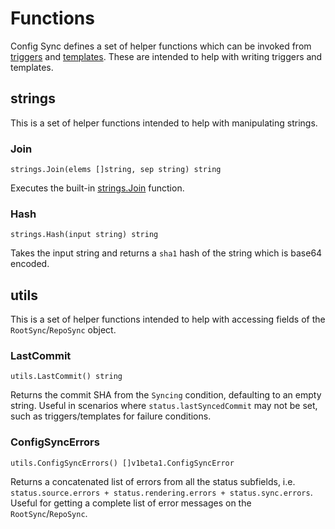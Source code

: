 # Functions

Config Sync defines a set of helper functions which can be invoked from
[triggers](./triggers.md) and [templates](./templates.md). These are intended
to help with writing triggers and templates.

## strings

This is a set of helper functions intended to help with manipulating strings.

### Join

`strings.Join(elems []string, sep string) string`

Executes the built-in [strings.Join](https://pkg.go.dev/strings#Join) function.

### Hash

`strings.Hash(input string) string`

Takes the input string and returns a `sha1` hash of the string which is base64
encoded.

## utils

This is a set of helper functions intended to help with accessing fields of the
`RootSync`/`RepoSync` object.

### LastCommit

`utils.LastCommit() string`

Returns the commit SHA from the `Syncing` condition, defaulting to an empty string.
Useful in scenarios where `status.lastSyncedCommit` may not be set, such as
triggers/templates for failure conditions.

### ConfigSyncErrors

`utils.ConfigSyncErrors() []v1beta1.ConfigSyncError`

Returns a concatenated list of errors from all the status subfields, i.e.
`status.source.errors + status.rendering.errors + status.sync.errors`. Useful
for getting a complete list of error messages on the `RootSync`/`RepoSync`.

